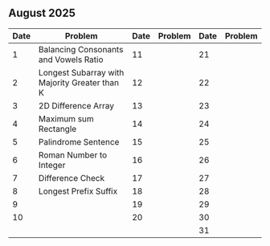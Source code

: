 ## August 2025

| Date | Problem                                       | Date | Problem | Date | Problem |
| ---- | --------------------------------------------- | ---- | ------- | ---- | ------- |
| 1    | Balancing Consonants and Vowels Ratio         | 11   |         | 21   |         |
| 2    | Longest Subarray with Majority Greater than K | 12   |         | 22   |         |
| 3    | 2D Difference Array                           | 13   |         | 23   |         |
| 4    | Maximum sum Rectangle                         | 14   |         | 24   |         |
| 5    | Palindrome Sentence                           | 15   |         | 25   |         |
| 6    | Roman Number to Integer                       | 16   |         | 26   |         |
| 7    | Difference Check                              | 17   |         | 27   |         |
| 8    | Longest Prefix Suffix                         | 18   |         | 28   |         |
| 9    |                                               | 19   |         | 29   |         |
| 10   |                                               | 20   |         | 30   |         |
|      |                                               |      |         | 31   |         |
